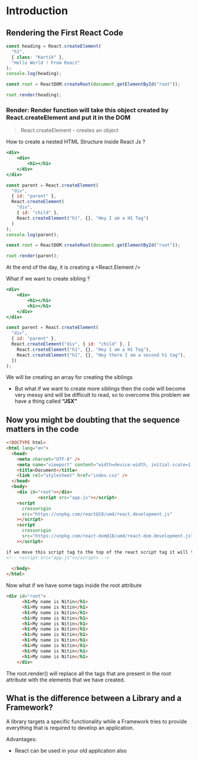 # Introduction

## Rendering the First React Code

```jsx
const heading = React.createElement(
  "h1",
  { class: "Kartik" },
  "Hello World ! From React"
);
console.log(heading);

const root = ReactDOM.createRoot(document.getElementById("root"));

root.render(heading);
```

### Render: Render function will take this object created by React.createElement and put it in the DOM

> React.createElement - creates an object
> 

How to create a nested HTML Structure inside React Js ?

```jsx
<div>
	<div>
		<h1></h1>
	</div>
</div>
```

```jsx
const parent = React.createElement(
  "div",
  { id: "parent" },
  React.createElement(
    "div",
    { id: "child" },
    React.createElement("h1", {}, "Hey I am a H1 Tag")
  )
);
console.log(parent);

const root = ReactDOM.createRoot(document.getElementById("root"));

root.render(parent);
```

At the end of the day, it is creating a <React.Element />

What if we want to create sibling ?

```jsx
<div>
	<div>
		<h1></h1>
		<h1></h1>
	</div>
</div>
```

```jsx
const parent = React.createElement(
  "div",
  { id: "parent" },
  React.createElement("div", { id: "child" }, [
    React.createElement("h1", {}, "Hey I am a H1 Tag"),
    React.createElement("h1", {}, "Hey there I am a second h1 tag"),
  ])
);
```

We will be creating an array for creating the siblings 

- But what if we want to create more siblings then the code will become very messy and will be difficult to read, so to overcome this problem we have a thing called **“JSX”**

## Now you might be doubting that the sequence matters in the code

```html
<!DOCTYPE html>
<html lang="en">
  <head>
    <meta charset="UTF-8" />
    <meta name="viewport" content="width=device-width, initial-scale=1.0" />
    <title>Document</title>
    <link rel="stylesheet" href="index.css" />
  </head>
  <body>
    <div id="root"></div>
			<script src="app.js"></script>
    <script
      crossorigin
      src="https://unpkg.com/react@18/umd/react.development.js"
    ></script>
    <script
      crossorigin
      src="https://unpkg.com/react-dom@18/umd/react-dom.development.js"
    ></script>

if we move this script tag to the top of the react script tag it will through an error
<!-- <script src="app.js"></script> -->
    
  </body>
</html>
```

Now what if we have some tags inside the root attribute

```html
<div id="root">
      <h1>My name is Nitin</h1>
      <h1>My name is Nitin</h1>
      <h1>My name is Nitin</h1>
      <h1>My name is Nitin</h1>
      <h1>My name is Nitin</h1>
      <h1>My name is Nitin</h1>
      <h1>My name is Nitin</h1>
      <h1>My name is Nitin</h1>
      <h1>My name is Nitin</h1>
      <h1>My name is Nitin</h1>
      <h1>My name is Nitin</h1>
    </div>
```

The root.render() will replace all the tags that are present in the root attribute with the elements that we have created.

## What is the difference between a Library and a Framework?

A library targets a specific functionality while a Framework tries to provide everything that is required to develop an application.

Advantages:

- React can be used in your old application also